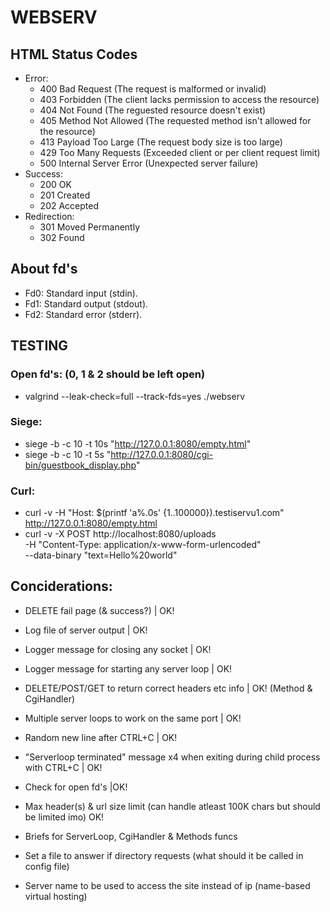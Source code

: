 # WEBSERV

## HTML Status Codes
* Error:
  * 400 Bad Request              (The request is malformed or invalid)
  * 403 Forbidden                (The client lacks permission to access the resource)
  * 404 Not Found                (The reguested resource doesn't exist)
  * 405 Method Not Allowed       (The requested method isn't allowed for the resource)
  * 413 Payload Too Large        (The request body size is too large)
  * 429 Too Many Requests        (Exceeded client or per client request limit)
  * 500 Internal Server Error    (Unexpected server failure)
* Success:
  * 200 OK
  * 201 Created
  * 202 Accepted
* Redirection:
  * 301 Moved Permanently
  * 302 Found

## About fd's
* Fd0: Standard input (stdin).
* Fd1: Standard output (stdout).
* Fd2: Standard error (stderr).

## TESTING

### Open fd's: (0, 1 & 2 should be left open)
* valgrind --leak-check=full --track-fds=yes ./webserv

### Siege:
* siege -b -c 10 -t 10s "http://127.0.0.1:8080/empty.html"
* siege -b -c 10 -t 5s "http://127.0.0.1:8080/cgi-bin/guestbook_display.php"

### Curl:
* curl -v -H "Host: $(printf 'a%.0s' {1..100000}).testiservu1.com" http://127.0.0.1:8080/empty.html
* curl -v -X POST http://localhost:8080/uploads \
        -H "Content-Type: application/x-www-form-urlencoded" \
        --data-binary "text=Hello%20world"

## Conciderations:
* DELETE fail page (& success?) | OK!
* Log file of server output | OK!
* Logger message for closing any socket | OK!
* Logger message for starting any server loop | OK!
* DELETE/POST/GET to return correct headers etc info | OK! (Method & CgiHandler)
* Multiple server loops to work on the same port | OK!
* Random new line after CTRL+C | OK!
* "Serverloop terminated" message x4 when exiting during child process with CTRL+C | OK!
* Check for open fd's |OK!
* Max header(s) & url size limit (can handle atleast 100K chars but should be limited imo) OK!

* Briefs for ServerLoop, CgiHandler & Methods funcs
* Set a file to answer if directory requests (what should it be called in config file)
* Server name to be used to access the site instead of ip (name-based virtual hosting)




